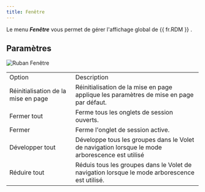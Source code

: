 ```yaml
---
title: Fenêtre
---
```

Le menu ***Fenêtre*** vous permet de gérer l&apos;affichage global de {{ fr.RDM }} . 

## Paramètres 

![Ruban Fenêtre](/img/fr/rdm/mac/clip4223.png) 

<table>
	<tr>
		<td>
Option 
		</td>
		<td>
Description 
		</td>
	</tr>
		<td>
Réinitialisation de la mise en page 
		</td>
		<td>
Réinitialisation de la mise en page applique les paramètres de mise en page par défaut. 
		</td>
	</tr>
		<td>
Fermer tout 
		</td>
		<td>
Ferme tous les onglets de session ouverts. 
		</td>
	</tr>
		<td>
Fermer 
		</td>
		<td>
Ferme l&apos;onglet de session active. 
		</td>
	</tr>
		<td>
Développer tout 
		</td>
		<td>
Développe tous les groupes dans le Volet de navigation lorsque le mode arborescence est utilisé 
		</td>
	</tr>
		<td>
Réduire tout 
		</td>
		<td>
Réduis tous les groupes dans le Volet de navigation lorsque le mode arborescence est utilisé. 
		</td>
	</tr>
</table>


